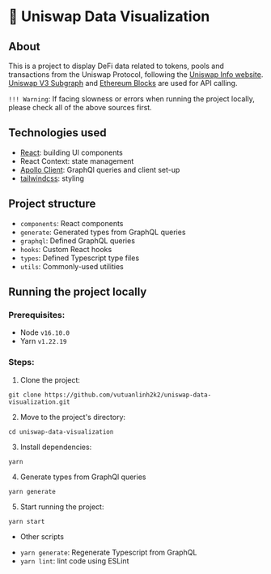 # 🦄 Uniswap Data Visualization

## About

This is a project to display DeFi data related to tokens, pools and transactions from the Uniswap Protocol, following the [Uniswap Info website](https://info.uniswap.org/#/). [Uniswap V3 Subgraph](https://thegraph.com/hosted-service/subgraph/uniswap/uniswap-v3) and [Ethereum Blocks](https://thegraph.com/hosted-service/subgraph/blocklytics/ethereum-blocks) are used for API calling.

`!!! Warning`: If facing slowness or errors when running the project locally, please check all of the above sources first.

## Technologies used
- [React](https://reactjs.org/): building UI components
- React Context: state management
- [Apollo Client](https://www.apollographql.com/docs/react/): GraphQl queries and client set-up
- [tailwindcss](https://tailwindcss.com/): styling

## Project structure
- `components`: React components
- `generate`: Generated types from GraphQL queries
- `graphql`: Defined GraphQL queries
- `hooks`: Custom React hooks
- `types`: Defined Typescript type files
- `utils`: Commonly-used utilities

## Running the project locally

### Prerequisites:

- Node `v16.10.0`
- Yarn `v1.22.19`

### Steps:

1. Clone the project:

```shell
git clone https://github.com/vutuanlinh2k2/uniswap-data-visualization.git
```

2. Move to the project's directory:

```shell
cd uniswap-data-visualization
```

3. Install dependencies:

```shell
yarn
```

4. Generate types from GraphQl queries

```shell
yarn generate
```

5. Start running the project:

```shell
yarn start
```

- Other scripts

* `yarn generate`: Regenerate Typescript from GraphQL
* `yarn lint`: lint code using ESLint
